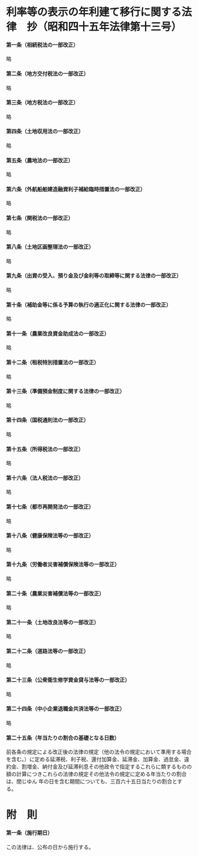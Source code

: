 # 利率等の表示の年利建て移行に関する法律　抄（昭和四十五年法律第十三号）
#### 第一条（相続税法の一部改正）
略
#### 第二条（地方交付税法の一部改正）
略
#### 第三条（地方税法の一部改正）
略
#### 第四条（土地収用法の一部改正）
略
#### 第五条（農地法の一部改正）
略
#### 第六条（外航船舶建造融資利子補給臨時措置法の一部改正）
略
#### 第七条（関税法の一部改正）
略
#### 第八条（土地区画整理法の一部改正）
略
#### 第九条（出資の受入、預り金及び金利等の取締等に関する法律の一部改正）
略
#### 第十条（補助金等に係る予算の執行の適正化に関する法律の一部改正）
略
#### 第十一条（農業改良資金助成法の一部改正）
略
#### 第十二条（租税特別措置法の一部改正）
略
#### 第十三条（準備預金制度に関する法律の一部改正）
略
#### 第十四条（国税通則法の一部改正）
略
#### 第十五条（所得税法の一部改正）
略
#### 第十六条（法人税法の一部改正）
略
#### 第十七条（都市再開発法の一部改正）
略
#### 第十八条（健康保険法等の一部改正）
略
#### 第十九条（労働者災害補償保険法等の一部改正）
略
#### 第二十条（農業災害補償法等の一部改正）
略
#### 第二十一条（土地改良法等の一部改正）
略
#### 第二十二条（道路法等の一部改正）
略
#### 第二十三条（公衆衛生修学資金貸与法等の一部改正）
略
#### 第二十四条（中小企業退職金共済法等の一部改正）
略
#### 第二十五条（年当たりの割合の基礎となる日数）
前各条の規定による改正後の法律の規定（他の法令の規定において準用する場合を含む。）に定める延滞税、利子税、還付加算金、延滞金、加算金、過怠金、違約金、割増金、納付金及び延滞利息その他政令で指定するこれらに類するものの額の計算につきこれらの法律の規定その他法令の規定に定める年当たりの割合は、閏じゆん
年の日を含む期間についても、三百六十五日当たりの割合とする。
# 附　則
#### 第一条（施行期日）
この法律は、公布の日から施行する。

